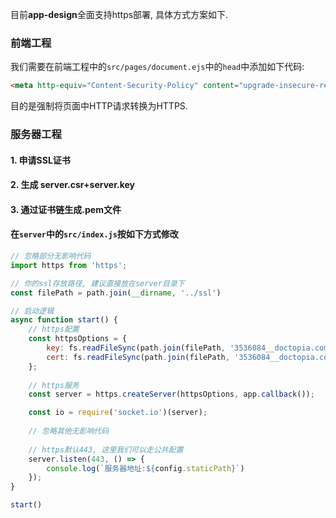 <!--
 * @Date: 2021-01-20 23:25:29
 * @LastEditors: xuxiaoxi
 * @LastEditTime: 2021-01-22 21:48:34
 * @FilePath: /github-app-design/doc/zh/guide/deployDev/deploy.md
-->

目前**app-design**全面支持https部署, 具体方式方案如下.

### 前端工程

我们需要在前端工程中的`src/pages/document.ejs`中的`head`中添加如下代码:

``` html
<meta http-equiv="Content-Security-Policy" content="upgrade-insecure-requests">
```

目的是强制将页面中HTTP请求转换为HTTPS.

### 服务器工程

#### 1. 申请SSL证书

#### 2. 生成 server.csr+server.key

#### 3. 通过证书链生成.pem文件

#### 在`server`中的`src/index.js`按如下方式修改

``` js
// 忽略部分无影响代码
import https from 'https';

// 你的ssl存放路径, 建议直接放在server目录下
const filePath = path.join(__dirname, '../ssl')

// 启动逻辑
async function start() {
    // https配置
    const httpsOptions = {
        key: fs.readFileSync(path.join(filePath, '3536084__doctopia.com.cn.key')),  //ssl文件路径
        cert: fs.readFileSync(path.join(filePath, '3536084__doctopia.com.cn.pem'))  //ssl文件路径
    };
	
	// https服务
    const server = https.createServer(httpsOptions, app.callback());

    const io = require('socket.io')(server);
	
	// 忽略其他无影响代码
	
	// https默认443, 这里我们可以走公共配置
	server.listen(443, () => {
	    console.log(`服务器地址:${config.staticPath}`)
	});
}

start()
```